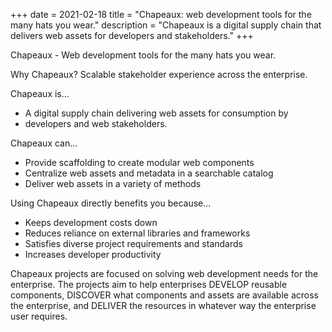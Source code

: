 +++
date = 2021-02-18
title = "Chapeaux: web development tools for the many hats you wear."
description = "Chapeaux is a digital supply chain that delivers web assets for developers and stakeholders."
+++

Chapeaux - Web development tools for the many hats you wear.

Why Chapeaux? Scalable stakeholder experience across the enterprise.

Chapeaux is…
* A digital supply chain delivering web assets for consumption by 
* developers and web stakeholders.

Chapeaux can...
* Provide scaffolding to create modular web components
* Centralize web assets and metadata in a searchable catalog
* Deliver web assets in a variety of methods

Using Chapeaux directly benefits you because…
* Keeps development costs down
* Reduces reliance on external libraries and frameworks
* Satisfies diverse project requirements and standards
* Increases developer productivity
<!-- * Reduce code duplication
* Share web assets across teams
* Improve the developer experience of your web projects -->


Chapeaux projects are focused on solving web development needs for the enterprise. 
The projects aim to help enterprises 
    DEVELOP reusable components, 
    DISCOVER what components and assets are available across the enterprise, 
    and DELIVER the resources in whatever way the enterprise user requires.
